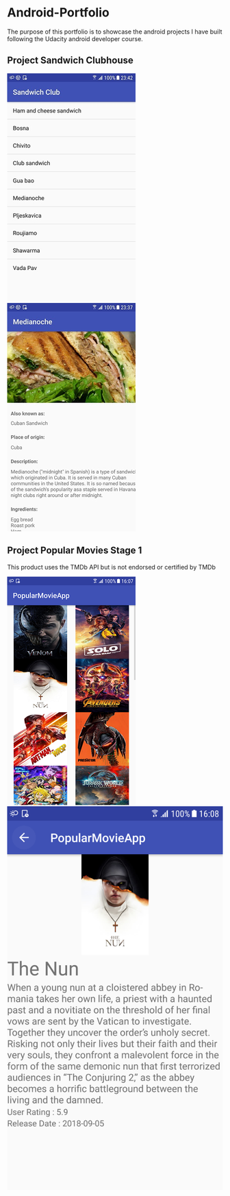 # Android-Portfolio
The purpose of this portfolio is to showcase the android projects I have built following the Udacity android developer course.

## Project Sandwich Clubhouse 

![](images/screenshot-sandwich1-300.jpg)
![](images/screenshot-sandwich-300.jpg)

## Project Popular Movies Stage 1

This product uses the TMDb API but is not endorsed or certified by TMDb

![](images/MovieList300.png)
![](images/MovieDetail.png)

